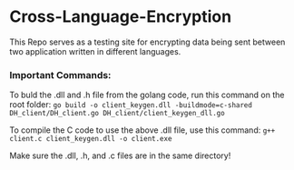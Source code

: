 # Cross-Language-Encryption
This Repo serves as a testing site for encrypting data being sent between two application written in different languages.

### Important Commands:

To buld the .dll and .h file from the golang code, run this command on the root folder:
`go build -o client_keygen.dll -buildmode=c-shared DH_client/DH_client.go DH_client/client_keygen_dll.go`

To compile the C code to use the above .dll file, use this command:
`g++ client.c client_keygen.dll -o client.exe`

Make sure the .dll, .h, and .c files are in the same directory!
